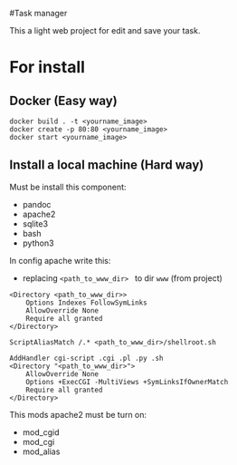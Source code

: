 #Task manager

This a light web project for edit and save your task.

# For install

## Docker (Easy way)

~~~
docker build . -t <yourname_image>
docker create -p 80:80 <yourname_image>
docker start <yourname_image>
~~~

## Install a local machine (Hard way)

Must be install this component:

* pandoc
* apache2
* sqlite3
* bash
* python3

In config apache write this:
 * replacing `<path_to_www_dir> ` to dir `www` (from project)
~~~
<Directory <path_to_www_dir>>
    Options Indexes FollowSymLinks
    AllowOverride None
    Require all granted
</Directory>

ScriptAliasMatch /.* <path_to_www_dir>/shellroot.sh

AddHandler cgi-script .cgi .pl .py .sh
<Directory "<path_to_www_dir>">
    AllowOverride None
    Options +ExecCGI -MultiViews +SymLinksIfOwnerMatch
    Require all granted
</Directory>
~~~

This mods apache2 must be turn on:

* mod_cgid
* mod_cgi
* mod_alias